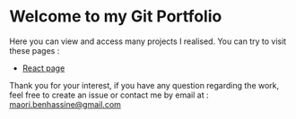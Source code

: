 # Welcome to my Git Portfolio
Here you can view and access many projects I realised.
You can try to visit these pages :

- [React page](http://maofryy.github.io/react-page)

Thank you for your interest, if you have any question regarding the work,
feel free to create an issue or contact me by email at : maori.benhassine@gmail.com
